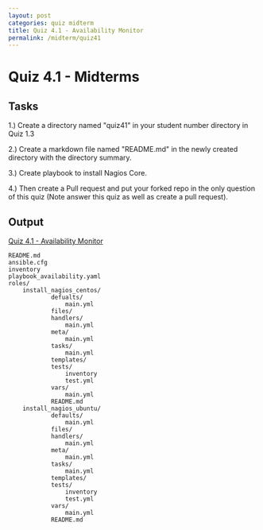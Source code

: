 ```yaml
---
layout: post
categories: quiz midterm
title: Quiz 4.1 - Availability Monitor
permalink: /midterm/quiz41
---
```

# Quiz 4.1 - Midterms

## Tasks
1.) Create a directory named "quiz41" in your student number directory in Quiz 1.3

2.) Create a markdown file named "README.md" in the newly created directory with the directory summary.

3.) Create playbook to install Nagios Core.

4.) Then create a Pull request and put your forked repo in the only question of this quiz (Note answer this quiz as well as create a pull request).


## Output
<p> <a href="https://github.com/jesmatienzo-tip/sysad2-12021/tree/quiz41"> Quiz 4.1 - Availability Monitor </a> </p>

```
README.md
ansible.cfg
inventory
playbook_availability.yaml
roles/
	install_nagios_centos/
			defualts/
				main.yml
			files/
			handlers/
				main.yml
			meta/
				main.yml
			tasks/
				main.yml
			templates/
			tests/
				inventory
				test.yml
			vars/
				main.yml
			README.md
	install_nagios_ubuntu/
			defaults/
				main.yml
			files/
			handlers/
				main.yml
			meta/
				main.yml
			tasks/
				main.yml
			templates/
			tests/
				inventory
				test.yml
			vars/
				main.yml
			README.md
```




